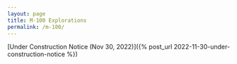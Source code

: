 ```yaml
---
layout: page
title: M-100 Explorations
permalink: /m-100/
---
```


[Under Construction Notice (Nov 30, 2022)]({% post_url 2022-11-30-under-construction-notice %})

